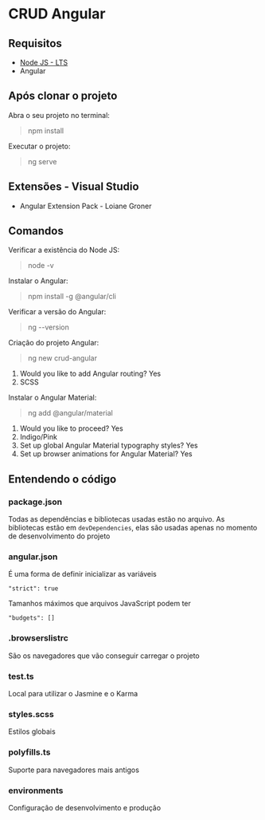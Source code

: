 # CRUD Angular
## Requisitos
- [Node JS - LTS](https://nodejs.org/pt-br/download/)
- Angular

## Após clonar o projeto
Abra o seu projeto no terminal:
>npm install

Executar o projeto:
>ng serve

## Extensões - Visual Studio
- Angular Extension Pack - Loiane Groner

## Comandos
Verificar a existência do Node JS:
>node -v

Instalar o Angular:
>npm install -g @angular/cli

Verificar a versão do Angular:
>ng --version

Criação do projeto Angular:
>ng new crud-angular

1. Would you like to add Angular routing? Yes
2. SCSS

Instalar o Angular Material:
>ng add @angular/material

1. Would you like to proceed? Yes
2. Indigo/Pink
3. Set up global Angular Material typography styles? Yes
4. Set up browser animations for Angular Material? Yes

## Entendendo o código
### package.json
Todas as dependências e bibliotecas usadas estão no arquivo. As bibliotecas estão em `devDependencies`, elas são usadas apenas no momento de desenvolvimento do projeto 

### angular.json
É uma forma de definir inicializar as variáveis
```
"strict": true
```

Tamanhos máximos que arquivos JavaScript podem ter
```
"budgets": []
```

### .browserslistrc 
São os navegadores que vão conseguir carregar o projeto

### test.ts 
Local para utilizar o Jasmine e o Karma

### styles.scss
Estilos globais

### polyfills.ts
Suporte para navegadores mais antigos

### environments
Configuração de desenvolvimento e produção
